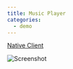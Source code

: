 ```yaml
---
title: Music Player
categories:
  - demo
---
```

<a href="h5na://gp.longern.com/apps/music-player/">Native Client</a>

![Screenshot](https://i.imgur.com/DLfJd53.png)
